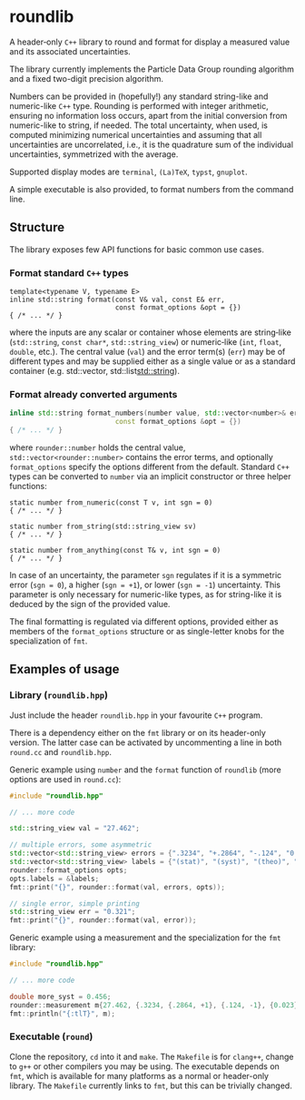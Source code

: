 # roundlib

A header‑only `C++` library to round and format for display a measured value and its associated uncertainties.

The library currently implements the Particle Data Group rounding algorithm and a fixed two-digit precision algorithm. 

Numbers can be provided in (hopefully!) any standard string-like and numeric-like `C++` type. Rounding is performed with integer arithmetic, ensuring no information loss occurs, apart from the initial conversion from numeric-like to string, if needed. The total uncertainty, when used, is computed minimizing numerical uncertainties and assuming that all uncertainties are uncorrelated, i.e., it is the quadrature sum of the individual uncertainties, symmetrized with the average.

Supported display modes are `terminal`, `(La)TeX`, `typst`, `gnuplot`.

A simple executable is also provided, to format numbers from the command line.


## Structure

The library exposes few API functions for basic common use cases.

### Format standard `C++` types
```
template<typename V, typename E>
inline std::string format(const V& val, const E& err,
                          const format_options &opt = {})
{ /* ... */ }
```
where the inputs are any scalar or container whose elements are string‑like (`std::string`, `const char*`, `std::string_view`) or numeric‑like (`int`, `float`, `double`, etc.). The central value (`val`) and the error term(s) (`err`) may be of different types and may be supplied either as a single value or as a standard container (e.g. std::vector<double>, std::list<std::string>).

### Format already converted arguments
```cpp
inline std::string format_numbers(number value, std::vector<number>& errors,
                          const format_options &opt = {})
{ /* ... */ }
```
where `rounder::number` holds the central value, `std::vector<rounder::number>` contains the error terms, and optionally `format_options` specify the options different from the default. Standard `C++` types can be converted to `number` via an implicit constructor or three helper functions:
```
static number from_numeric(const T v, int sgn = 0)
{ /* ... */ }

static number from_string(std::string_view sv)
{ /* ... */ }

static number from_anything(const T& v, int sgn = 0)
{ /* ... */ }

```
In case of an uncertainty, the parameter `sgn` regulates if it is a symmetric error (`sgn = 0`), a higher (`sgn = +1`), or lower (`sgn = -1`) uncertainty. This parameter is only necessary for numeric-like types, as for string-like it is deduced by the sign of the provided value.

The final formatting is regulated via different options, provided either as members of the `format_options` structure or as single-letter knobs for the specialization of `fmt`.


## Examples of usage

### Library (`roundlib.hpp`)

Just include the header `roundlib.hpp` in your favourite `C++` program.

There is a dependency either on the `fmt` library or on its header-only version. The latter case can be activated by uncommenting a line in both `round.cc` and `roundlib.hpp`.

Generic example using `number` and the `format` function of `roundlib` (more options are used in `round.cc`):
```cpp
#include "roundlib.hpp"

// ... more code

std::string_view val = "27.462";

// multiple errors, some asymmetric
std::vector<std::string_view> errors = {".3234", "+.2864", "-.124", "0.023"};
std::vector<std::string_view> labels = {"(stat)", "(syst)", "(theo)", "(more)"};
rounder::format_options opts;
opts.labels = &labels;
fmt::print("{}", rounder::format(val, errors, opts));

// single error, simple printing
std::string_view err = "0.321";
fmt::print("{}", rounder::format(val, error));
```

Generic example using a measurement and the specialization for the `fmt` library:
```cpp
#include "roundlib.hpp"

// ... more code

double more_syst = 0.456;
rounder::measurement m{27.462, {.3234, {.2864, +1}, {.124, -1}, {0.023}, more_syst}, {"(stat)", "(syst)", "(theo)", "(more)"}};
fmt::println("{:tlT}", m);
```

### Executable (`round`)

Clone the repository, `cd` into it and `make`. The `Makefile` is for `clang++`, change to `g++` or other compilers you may be using.
The executable depends on `fmt`, which is available for many platforms as a normal or header-only library. The `Makefile` currently links to `fmt`, but this can be trivially changed.

